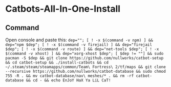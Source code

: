 # Catbots-All-In-One-Install
## Command
Open console and paste this:
```dep=""; [ ! -x $(command -v npm) ] && dep="npm $dep"; [ ! -x $(command -v firejail) ] && dep="firejail $dep"; [ ! -x $(command -v route) ] && dep="net-tools $dep"; [ ! -x $(command -v xhost) ] && dep="xorg-xhost $dep"; [ $dep != ""] && sudo pacman -S $dep && git clone https://github.com/nullworks/catbot-setup && cd catbot-setup && ./install-catbots && cd ~/.steam/steam/steamapps/common/Team\ Fortress\ 2/tf/maps && git clone --recursive https://github.com/nullworks/catbot-database && sudo chmod 755 -R . && mv catbot-database/nav\ meshes/* . && rm -rf catbot-database && cd - && echo EnJoY HaX Ya LiL CaT!```
